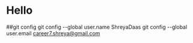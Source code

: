 # Hello
##git config
git config --global user.name ShreyaDaas
git config --global user.email career7.shreya@gmail.com